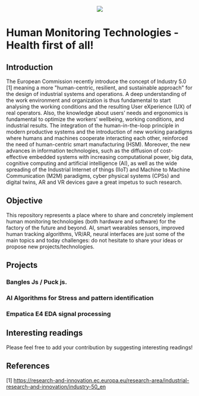 <p align="center">
  <img src="https://user-images.githubusercontent.com/63868396/198398266-b702b8c5-e5cc-42d8-9f81-5f077faae56e.png" />
</p>


# Human Monitoring Technologies - Health first of all!
## **Introduction**

The European Commission recently introduce the concept of Industry 5.0 [1] meaning a more "human-centric, resilient, and sustainable approach" for the design of industrial systems and operations. A deep understanding of the work environment and organization is thus fundamental to start analysing the working conditions and the resulting User eXperience (UX) of real operators. Also, the knowledge about users’ needs and ergonomics is fundamental to optimize the workers’ wellbeing, working conditions, and industrial results. The integration of the human-in-the-loop principle in modern productive systems and the introduction of new working paradigms where humans and machines cooperate interacting each other, reinforced the need of human-centric smart manufacturing (HSM). 
Moreover, the new advances in information technologies, such as the diffusion of cost-effective embedded systems with increasing computational power, big data, cognitive computing and artificial intelligence (AI), as well as the wide spreading of the Industrial Internet of things (IIoT) and Machine to Machine Communication (M2M) paradigms, cyber physical systems (CPSs) and digital twins, AR and VR devices gave a great impetus to such research.

## **Objective** 

This repository represents a place where to share and concretely implement human monitoring technologies (both hardware and software) for the factory of the future and beyond. AI, smart wearables sensors, improved human tracking algorithms, VR/AR, neural interfaces are just some of the main topics and today challenges: do not hesitate to share your ideas or propose new projects/technologies. 

## **Projects**

  ### Bangles Js / Puck js.
  
  ### AI Algorithms for Stress and pattern identification 

  ### Empatica E4 EDA signal processing

## **Interesting readings**

Please feel free to add your contribution by suggesting interesting readings!


## **References**

[1] https://research-and-innovation.ec.europa.eu/research-area/industrial-research-and-innovation/industry-50_en
